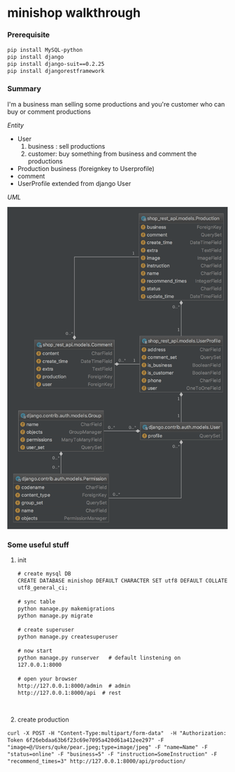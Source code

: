 # minishop walkthrough

### Prerequisite

```shell
pip install MySQL-python
pip install django
pip install django-suit==0.2.25
pip install djangorestframework
```

### Summary

I'm a business man selling some productions and you're customer who can buy or comment productions

*Entity*

* User
  1. business : sell productions
  2. customer: buy something from business and comment the productions
* Production
  business  (foreignkey to Userprofile)
* comment
* UserProfile
  extended from django User

*UML*

![](minishop_uml.png)



### Some useful stuff

1. init

   ```
   # create mysql DB
   CREATE DATABASE minishop DEFAULT CHARACTER SET utf8 DEFAULT COLLATE utf8_general_ci;

   # sync table
   python manage.py makemigrations
   python manage.py migrate

   # create superuser
   python manage.py createsuperuser

   # now start
   python manage.py runserver   # default linstening on   127.0.0.1:8000

   # open your browser
   http://127.0.0.1:8000/admin  # admin
   http://127.0.0.1:8000/api  # rest
   ```

   ​

2. create production

```
curl -X POST -H "Content-Type:multipart/form-data"  -H "Authorization: Token 6f26ebdaa63b6f23c69e7095a420d61a412ee297" -F "image=@/Users/quke/pear.jpeg;type=image/jpeg" -F "name=Name" -F "status=online" -F "business=5" -F "instruction=SomeInstruction" -F "recommend_times=3" http://127.0.0.1:8000/api/production/
```


